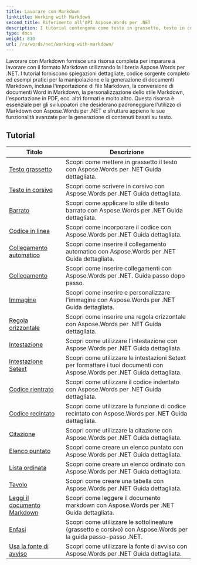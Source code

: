 ```yaml
---
title: Lavorare con Markdown
linktitle: Working with Markdown
second_title: Riferimento all'API Aspose.Words per .NET
description: I tutorial contengono come testo in grassetto, testo in corsivo, barrato, codice in linea, collegamento automatico, aggiunta di immagini, elenco ordinato, intestazione, tabella e lettura di documenti markdown utilizzando Aspose.Words per .NET.
type: docs
weight: 810
url: /ru/words/net/working-with-markdown/
---
```


Lavorare con Markdown fornisce una risorsa completa per imparare a lavorare con il formato Markdown utilizzando la libreria Aspose.Words per .NET. I tutorial forniscono spiegazioni dettagliate, codice sorgente completo ed esempi pratici per la manipolazione e la generazione di documenti Markdown, inclusa l'importazione di file Markdown, la conversione di documenti Word in Markdown, la personalizzazione dello stile Markdown, l'esportazione in PDF, ecc. altri formati e molto altro. Questa risorsa è essenziale per gli sviluppatori che desiderano padroneggiare l'utilizzo di Markdown con Aspose.Words per .NET e sfruttare appieno le sue funzionalità avanzate per la generazione di contenuti basati su testo.

 ## Tutorial
| Titolo | Descrizione |
| --- | --- |
| [Testo grassetto](./bold-text/) | Scopri come mettere in grassetto il testo con Aspose.Words per .NET Guida dettagliata. |
| [Testo in corsivo](./italic-text/) | Scopri come scrivere in corsivo con Aspose.Words per .NET Guida dettagliata. |
| [Barrato](./strikethrough/) | Scopri come applicare lo stile di testo barrato con Aspose.Words per .NET Guida dettagliata. |
| [Codice in linea](./inline-code/) | Scopri come incorporare il codice con Aspose.Words per .NET Guida dettagliata. |
| [Collegamento automatico](./autolink/) | Scopri come inserire il collegamento automatico con Aspose.Words per .NET Guida dettagliata. |
| [Collegamento](./link/) | Scopri come inserire collegamenti con Aspose.Words per .NET. Guida passo dopo passo. |
| [Immagine](./image/) | Scopri come inserire e personalizzare l'immagine con Aspose.Words per .NET Guida dettagliata. |
| [Regola orizzontale](./horizontal-rule/) | Scopri come inserire una regola orizzontale con Aspose.Words per .NET Guida dettagliata. |
| [Intestazione](./heading/) | Scopri come utilizzare l'intestazione con Aspose.Words per .NET Guida dettagliata. |
| [Intestazione Setext](./setext-heading/) | Scopri come utilizzare le intestazioni Setext per formattare i tuoi documenti con Aspose.Words per .NET Guida dettagliata. |
| [Codice rientrato](./indented-code/) | Scopri come utilizzare il codice indentato con Aspose.Words per .NET Guida dettagliata. |
| [Codice recintato](./fenced-code/) | Scopri come utilizzare la funzione di codice recintato con Aspose.Words per .NET Guida dettagliata. |
| [Citazione](./quote/) | Scopri come utilizzare la citazione con Aspose.Words per .NET Guida dettagliata. |
| [Elenco puntato](./bulleted-list/) | Scopri come creare un elenco puntato con Aspose.Words per .NET Guida dettagliata. |
| [Lista ordinata](./ordered-list/) | Scopri come creare un elenco ordinato con Aspose.Words per .NET Guida dettagliata. |
| [Tavolo](./table/) | Scopri come creare una tabella con Aspose.Words per .NET Guida dettagliata. |
| [Leggi il documento Markdown](./read-markdown-document/) | Scopri come leggere il documento markdown con Aspose.Words per .NET Guida dettagliata. |
| [Enfasi](./emphases/) | Scopri come utilizzare le sottolineature (grassetto e corsivo) con Aspose.Words per la guida passo-passo .NET. |
| [Usa la fonte di avviso](./use-warning-source/) | Scopri come utilizzare la fonte di avviso con Aspose.Words per .NET Guida dettagliata. |